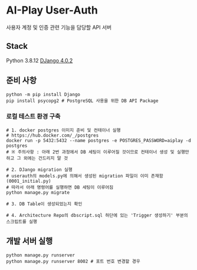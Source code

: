 # AI-Play User-Auth

사용자 계정 및 인증 관련 기능을 담당할 API 서버

## Stack

Python 3.8.12
[DJango 4.0.2](https://www.djangoproject.com/)

## 준비 사항

```
python -m pip install Django
pip install psycopg2 # PostgreSQL 사용을 위한 DB API Package
```

### 로컬 테스트 환경 구축

```
# 1. docker postgres 이미지 준비 및 컨테이너 실행
# https://hub.docker.com/_/postgres
docker run -p 5432:5432 --name postgres -e POSTGRES_PASSWORD=aiplay -d postgres
# ※ 주의사항 : 아래 2번 과정에서 DB 세팅이 이루어질 것이므로 컨테이너 생성 및 실행만 하고 그 외에는 건드리지 말 것

# 2. DJango migration 실행
# userauth의 models.py에 의해서 생성된 migration 파일이 이미 존재함(0001_initial.py)
# 따라서 아래 명령어를 실행하면 DB 세팅이 이루어짐
python manage.py migrate

# 3. DB Table이 생성되었는지 확인

# 4. Architecture Repo의 dbscript.sql 하단에 있는 'Trigger 생성하기' 부분의 스크립트를 실행
```

## 개발 서버 실행

```
python manage.py runserver
python manage.py runserver 8002 # 포트 번호 변경할 경우
```

